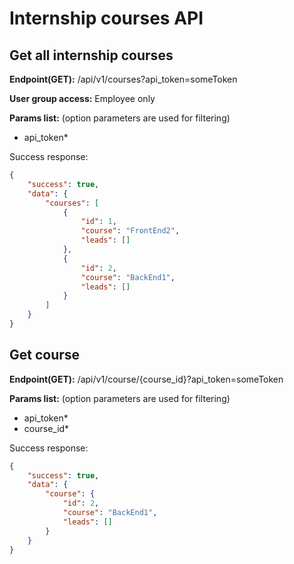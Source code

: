 # Internship courses API

## Get all internship courses
**Endpoint(GET):** /api/v1/courses?api_token=someToken

**User group access:** Employee only

**Params list:** (option parameters are used for filtering)
+ api_token*

Success response:
```json
{
    "success": true,
    "data": {
        "courses": [
            {
                "id": 1,
                "course": "FrontEnd2",
                "leads": []
            },
            {
                "id": 2,
                "course": "BackEnd1",
                "leads": []
            }
        ]
    }
}
```
## Get course
**Endpoint(GET):** /api/v1/course/{course_id}?api_token=someToken

**Params list:** (option parameters are used for filtering)
+ api_token*
+ course_id*

Success response:
```json
{
    "success": true,
    "data": {
        "course": {
            "id": 2,
            "course": "BackEnd1",
            "leads": []
        }
    }
}
```
